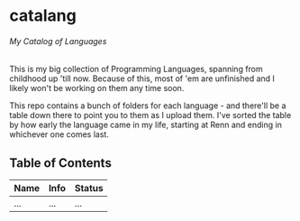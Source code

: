 # catalang
###### My Catalog of Languages

This is my big collection of Programming Languages, spanning from childhood up 'till now.
Because of this, most of 'em are unfinished and I likely won't be working on them any time soon.

This repo contains a bunch of folders for each language - and there'll be a table down there to point you to them as I upload them.
I've sorted the table by how early the language came in my life, starting at Renn and ending in whichever one comes last.

## Table of Contents

| Name | Info | Status |
| -    | -    | -      |
| ...  | ...  | ...    |
